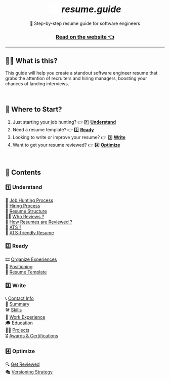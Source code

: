 <div align="center">
  <h1 style="display: flex; align-items: center; justify-content: center;">
    <img 
      src="https://raw.githubusercontent.com/Integerous/images/833f66b3d50bfbe5e6a0ecfac1115d6994c9e3c2/icon.svg"
      width="30" 
      style="margin-right: 10px;" />
    <i>resume.guide</i>
  </h1>
  <!-- <a href="https://www.resume.guide/?ref=github.com">
    <img 
      src="https://github.com/Integerous/images/blob/master/cover-image2.png?raw=true" 
      alt="Resume Guide" 
      width="700" 
    />
  </a>
  <br /> -->
  <p>💯 Step-by-step resume guide for software engineers</p>
  <h3>
    <a href="https://www.resume.guide/?ref=github.com">Read on the website 👈</a>
  </h3>
</div>

---

## 💁‍♀️ What is this?

This guide will help you create a standout software engineer resume that grabs the attention of recruiters and hiring managers, boosting your chances of landing interviews.

<br />

## 🚀 Where to Start?

1. Just starting your job hunting? 👉 1️⃣ **[Understand](/en/understand)**
2. Need a resume template? 👉 2️⃣ **[Ready](/en/ready)**
3. Looking to write or improve your resume? 👉 3️⃣ **[Write](/en/write)**
4. Want to get your resume reviewed? 👉 4️⃣ **[Optimize](/en/optimize)**

<br />

## 📌 Contents

### 1️⃣ Understand

🏹 [Job Hunting Process](/en/understand/job-hunting-process)  
🚥 [Hiring Process](/en/understand/hiring-process)  
📝 [Resume Structure](/en/understand/resume-structure)  
🙋‍♀️ [Who Reviews ?](/en/understand/resume-reviewers)  
💯 [How Resumes are Reviewed ?](/en/understand/how-resumes-are-reviewed)  
🤖 [ATS ?](/en/understand/ats)  
🐶 [ATS-friendly Resume](/en/understand/ats-friendly-resume)

### 2️⃣ Ready

🎞️ [Organize Experiences](/en/ready/organize-experiences)  
📍 [Positioning](/en/ready/positioning)  
🎨 [Resume Template](/en/ready/resume-template)

### 3️⃣ Write

📞 [Contact Info](/en/write/contact-information)  
💬 [Summary](/en/write/summary)  
🛠️ [Skills](/en/write/skills)  
💼 [Work Experience](/en/write/work-experience)  
🎓 [Education](/en/write/education)  
👩‍💻 [Projects](/en/write/projects)  
🎖️ [Awards & Certifications](/en/write/awards-and-certifications)

### 4️⃣ Optimize

🔍 [Get Reviewed](/en/optimize/review)  
🎭 [Versioning Strategy](/en/optimize/versioning)

